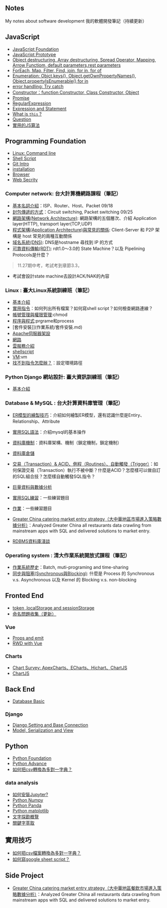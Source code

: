 
## Notes

My notes about software development 
我的軟體開發筆記（持續更新）



## JavaScript

- [JavaScript Foundation](JavaScript/Basic.md)
- [JavaScript Prototype](JavaScript/prototype.md)
- [Object destructuring, Array destructuring, Spread Operator, Mapping, Arrow Functiom, default parameters,rest parameters  ](JavaScript/praticalSkills.md)
- [ForEach, Map, Filter, Find, join, for in, for of  ](JavaScript/praticalFunction.md)
- [Enumeration: Objct.keys(), Object.getOwnPropertyNames(), Object.propertyIsEnumerable(),for in](JavaScript/enumerationProperty.md)
- [error handling: Try catch](JavaScript/errorHandling.md)
- [Constructor：function Constructor, Class Constructor, Object](JavaScript/objectConstructor.md)
- [Promise](JavaScript/promise.md)
- [RegularExpression](JavaScript/regularExpression.md)
- [Expression and Statement](JavaScript/expression.md)
- [What is `this` ? ](JavaScript/this.md)
- [Question](JavaScript/Question.md)
- [實用的JS算法](JavaScript/實用.md)



## Programming Foundation

- [Linux: Command line](Basic/commandline.md)
- [Shell Script](Basic/ShellScript.md)
- [Git Intro](Basic/git.md)
- [installation](Basic/install.md)
- [Browser](Basic/browser.md)
- [Web Secrity](Basic/webSecrity.md)



### Computer network: 台大計算機網路課程（筆記）

- [基本名詞介紹](計算機網路/基本網路概論.md)：ISP、Router、Host、Packet 09/18
- [封包傳遞的方式](計算機網路/網路傳輸.md)：Circuit switching, Packet switching 09/25
- [網路架構(Network Architecture)](計算機網路/網路分層.md): 網路架構的五個層次、介紹 Application layer(HTTP), transport layer(TCP,UDP)
- [程式架構(Application Architecture)與常見的關係](計算機網路/P2P&CS.md):
Client-Server 和 P2P 架構是 host 常見的兩種互動關係
- [域名系統(DNS)](計算機網路/DNS.md): DNS是hostname 尋找到 IP 的方式
- [可靠資料傳輸(RDT)](計算機網路/RDT模型.md): rdt1.0～3.0的 State Machine？以及 Pipelining Protocols是什麼？

> 11.27期中考，考試考到章節3.3，
- 考試會設計state machine去設計ACK/NAK的內容

### Linux : 臺大Linux系統訓練班（筆記）

- [基本介紹](作業系統/linux基本介紹.md)
- [實用指令](作業系統/linux實用指令.md)：如何列出所有檔案？如何寫shell script？如何檢查網路連線？
- [帳號管理與權限管理](作業系統/權限管理.md):chmod
- [程序與程式](作業系統/程序與程式.md):prgrame和process
- [套件安裝]](作業系統/套件安裝.md)
- [Apache伺服器架設](作業系統/伺服器架設.md)
- [網路](作業系統/網路.md)
- [雲服務介紹](作業系統/雲服務介紹.md)
- [shellscript](作業系統/shellscript.md)
- [VM](作業系統/linux其他.md):vm 
- [找不到指令怎麼辦？](作業系統/找不到指令.md)：設定環境路徑 

### Python Django 網站設計: 臺大資訊訓練班（筆記）

- [基本介紹](Backend/DjangoClass.md)


### Database & MySQL : 台大計算資料庫管理（筆記）

- [ER模型的繪製技巧](資料庫管理/ER_model.md)：介紹如何繪製ER模型，還有認識什麼是Entiry、Relationship、Attribute
- [實用SQL語法](資料庫管理/mysql.md)：介紹mysql的基本操作
- [資料庫機制](資料庫管理/資料庫機制.md)：資料庫架構、機制（鎖定機制，鎖定機制）
- [資料庫倉儲](資料庫管理/資料倉儲.md)
- [交易（Transaction）& ACID、例程（Routines）、自動觸發（Trigger）](資料庫管理/交易.md)：如何保證交易（Transaction）執行不被中斷？什麼是ACID？怎麼樣可以做自訂的SQL組合技？怎麼樣自動觸發SQL指令？
- [巨量資料與數據分析](資料庫管理/巨量資料與數據分析.md)
- [實用SQL練習](資料庫管理/mysqlQA.md)：一些練習題目
- [作業](資料庫管理/作業.md)：一些練習題目
- [Greater China catering market entry strategy（大中華地區市場進入策略數據分析）](資料庫管理/作業/菜系分析.md)：Analyzed Greater China all restaurants data crawling from mainstream apps with SQL and delivered solutions to market entry.

- [RDBMS資料庫淺談](資料庫管理/資料庫淺談.md)


### Operating system : 清大作業系統開放式課程（筆記）
- [作業系統歷史](作業系統/作業系統歷史.md)：Batch, muti-programing and time-sharing 
- [同步與阻塞(Synchronous與Blocking)](作業系統/同步與阻塞.md): 什麼是 Process 的 Synchronous v.s. Asynchronous 以及 Kernel 的 Blocking v.s. non-blocking


## Fronted End 

- [token ,localStorage and sessionStorage](Fronted/token.md)
- [命名問題收集（更新）](Fronted/Naming.md)

### Vue 

- [Props and emit](Vue/prop.md)
- [RWD with Vue](Vue/Rwd.md)


### Charts
- [Chart Survey: ApexCharts、ECharts、Hichart、ChartJS](Fronted/ChartSurvey.md)
- [ChartJS](Fronted/ChartJS.md)



## Back End 

- [Database Basic](Backend/Basic_Database.md)

### Django 

- [Django Setting and Base Connection](Backend/Django_setting.md)
- [Model, Serialization and View](Backend/Django_basic.md) 


## Python

- [Python Foundation](Python/basic.md)
- [Python Advance](Python/advance.md)
- [如何把csv轉換為多對一字典？](Python/如何把csv轉換為多對一字典.md)

### data analysis

- [如何安裝Jupyter?](Python/Jupyter.md)
- [Python Numpy](Python/numpy.md)
- [Python Panda](Python/panda.md)
- [Python matplotlib](Python/matplotlib.md)
- [文字探勘概覽](資料分析/文字探勘.md)
- [關鍵字萃取](資料分析/關鍵字萃取.md)

## 實用技巧

- [如何把csv檔案轉換為多對一字典？](Python/如何把csv轉換為多對一字典.md)
- [如何寫google sheet script？](tool/googlesheet腳本.md)


## Side Project

- [Greater China catering market entry strategy（大中華地區餐飲市場進入策略數據分析）](資料庫管理/作業/菜系分析.md)：Analyzed Greater China all restaurants data crawling from mainstream apps with SQL and delivered solutions to market entry.
